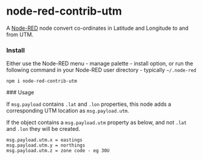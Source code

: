 node-red-contrib-utm
====================

A <a href="http://nodered.org" target="_new">Node-RED</a> node convert co-ordinates in Latitude and Longitude to and from UTM.

### Install

Either use the Node-RED menu - manage palette - install option, or run the following command in your Node-RED user directory - typically `~/.node-red`

    npm i node-red-contrib-utm

### Usage

If `msg.payload` contains `.lat` and `.lon` properties, this node adds a corresponding UTM location as `msg.payload.utm`.

If the object contains a `msg.payload.utm` property as below, and not `.lat` and `.lon` they will be created.

    msg.payload.utm.x = eastings
    msg.payload.utm.y = northings
    msg.payload.utm.z = zone code - eg 30U 
